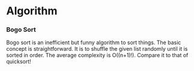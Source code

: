 # Algorithm

### Bogo Sort

Bogo sort is an inefficient but funny algorithm to sort things. The basic concept is straightforward. 
It is to shuffle the given list randomly until it is sorted in order. 
The average complexity is O((n+1)!). Compare it to that of quicksort!

```python:bogosort.py 

```
